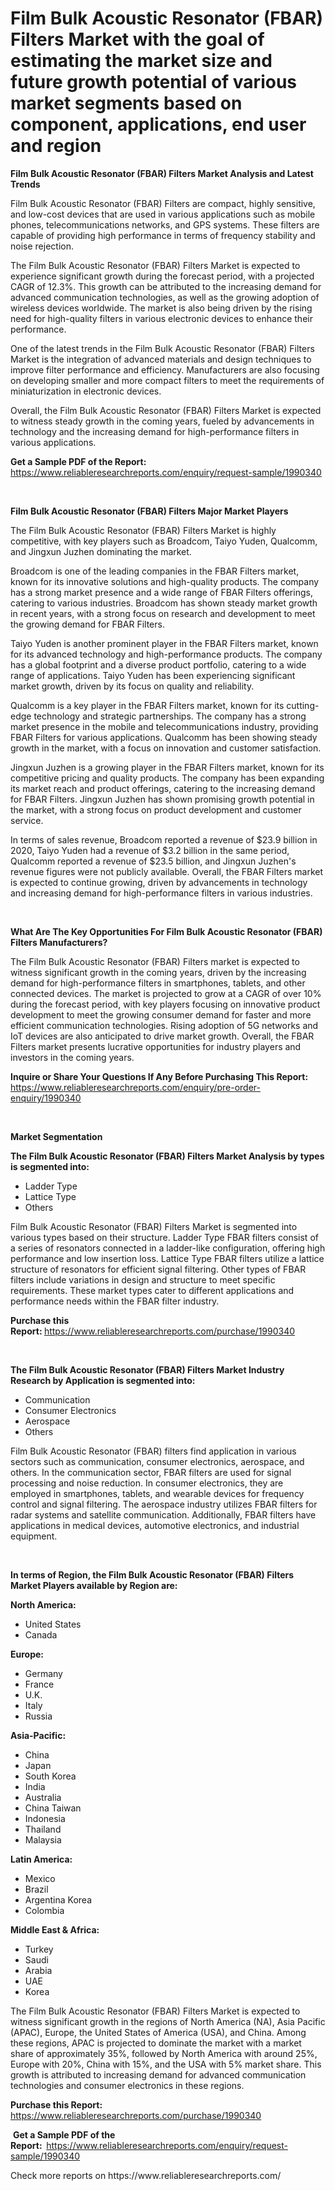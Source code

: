 <p><h1>Film Bulk Acoustic Resonator (FBAR) Filters Market with the goal of estimating the market size and future growth potential of various market segments based on component, applications, end user and region</h1></p><p><strong>Film Bulk Acoustic Resonator (FBAR) Filters Market Analysis and Latest Trends</strong></p>
<p><p>Film Bulk Acoustic Resonator (FBAR) Filters are compact, highly sensitive, and low-cost devices that are used in various applications such as mobile phones, telecommunications networks, and GPS systems. These filters are capable of providing high performance in terms of frequency stability and noise rejection.</p><p>The Film Bulk Acoustic Resonator (FBAR) Filters Market is expected to experience significant growth during the forecast period, with a projected CAGR of 12.3%. This growth can be attributed to the increasing demand for advanced communication technologies, as well as the growing adoption of wireless devices worldwide. The market is also being driven by the rising need for high-quality filters in various electronic devices to enhance their performance.</p><p>One of the latest trends in the Film Bulk Acoustic Resonator (FBAR) Filters Market is the integration of advanced materials and design techniques to improve filter performance and efficiency. Manufacturers are also focusing on developing smaller and more compact filters to meet the requirements of miniaturization in electronic devices.</p><p>Overall, the Film Bulk Acoustic Resonator (FBAR) Filters Market is expected to witness steady growth in the coming years, fueled by advancements in technology and the increasing demand for high-performance filters in various applications.</p></p>
<p><strong>Get a Sample PDF of the Report:&nbsp;</strong> <a href="https://www.reliableresearchreports.com/enquiry/request-sample/1990340">https://www.reliableresearchreports.com/enquiry/request-sample/1990340</a></p>
<p>&nbsp;</p>
<p><strong>Film Bulk Acoustic Resonator (FBAR) Filters Major Market Players</strong></p>
<p><p>The Film Bulk Acoustic Resonator (FBAR) Filters Market is highly competitive, with key players such as Broadcom, Taiyo Yuden, Qualcomm, and Jingxun Juzhen dominating the market. </p><p>Broadcom is one of the leading companies in the FBAR Filters market, known for its innovative solutions and high-quality products. The company has a strong market presence and a wide range of FBAR Filters offerings, catering to various industries. Broadcom has shown steady market growth in recent years, with a strong focus on research and development to meet the growing demand for FBAR Filters.</p><p>Taiyo Yuden is another prominent player in the FBAR Filters market, known for its advanced technology and high-performance products. The company has a global footprint and a diverse product portfolio, catering to a wide range of applications. Taiyo Yuden has been experiencing significant market growth, driven by its focus on quality and reliability.</p><p>Qualcomm is a key player in the FBAR Filters market, known for its cutting-edge technology and strategic partnerships. The company has a strong market presence in the mobile and telecommunications industry, providing FBAR Filters for various applications. Qualcomm has been showing steady growth in the market, with a focus on innovation and customer satisfaction.</p><p>Jingxun Juzhen is a growing player in the FBAR Filters market, known for its competitive pricing and quality products. The company has been expanding its market reach and product offerings, catering to the increasing demand for FBAR Filters. Jingxun Juzhen has shown promising growth potential in the market, with a strong focus on product development and customer service.</p><p>In terms of sales revenue, Broadcom reported a revenue of $23.9 billion in 2020, Taiyo Yuden had a revenue of $3.2 billion in the same period, Qualcomm reported a revenue of $23.5 billion, and Jingxun Juzhen's revenue figures were not publicly available. Overall, the FBAR Filters market is expected to continue growing, driven by advancements in technology and increasing demand for high-performance filters in various industries.</p></p>
<p>&nbsp;</p>
<p><strong>What Are The Key Opportunities For Film Bulk Acoustic Resonator (FBAR) Filters Manufacturers?</strong></p>
<p><p>The Film Bulk Acoustic Resonator (FBAR) Filters market is expected to witness significant growth in the coming years, driven by the increasing demand for high-performance filters in smartphones, tablets, and other connected devices. The market is projected to grow at a CAGR of over 10% during the forecast period, with key players focusing on innovative product development to meet the growing consumer demand for faster and more efficient communication technologies. Rising adoption of 5G networks and IoT devices are also anticipated to drive market growth. Overall, the FBAR Filters market presents lucrative opportunities for industry players and investors in the coming years.</p></p>
<p><strong>Inquire or Share Your Questions If Any Before Purchasing This Report:</strong> <a href="https://www.reliableresearchreports.com/enquiry/pre-order-enquiry/1990340">https://www.reliableresearchreports.com/enquiry/pre-order-enquiry/1990340</a></p>
<p>&nbsp;</p>
<p><strong>Market Segmentation</strong></p>
<p><strong>The Film Bulk Acoustic Resonator (FBAR) Filters Market Analysis by types is segmented into:</strong></p>
<p><ul><li>Ladder Type</li><li>Lattice Type</li><li>Others</li></ul></p>
<p><p>Film Bulk Acoustic Resonator (FBAR) Filters Market is segmented into various types based on their structure. Ladder Type FBAR filters consist of a series of resonators connected in a ladder-like configuration, offering high performance and low insertion loss. Lattice Type FBAR filters utilize a lattice structure of resonators for efficient signal filtering. Other types of FBAR filters include variations in design and structure to meet specific requirements. These market types cater to different applications and performance needs within the FBAR filter industry.</p></p>
<p><strong>Purchase this Report:&nbsp;</strong><a href="https://www.reliableresearchreports.com/purchase/1990340">https://www.reliableresearchreports.com/purchase/1990340</a></p>
<p>&nbsp;</p>
<p><strong>The Film Bulk Acoustic Resonator (FBAR) Filters Market Industry Research by Application is segmented into:</strong></p>
<p><ul><li>Communication</li><li>Consumer Electronics</li><li>Aerospace</li><li>Others</li></ul></p>
<p><p>Film Bulk Acoustic Resonator (FBAR) filters find application in various sectors such as communication, consumer electronics, aerospace, and others. In the communication sector, FBAR filters are used for signal processing and noise reduction. In consumer electronics, they are employed in smartphones, tablets, and wearable devices for frequency control and signal filtering. The aerospace industry utilizes FBAR filters for radar systems and satellite communication. Additionally, FBAR filters have applications in medical devices, automotive electronics, and industrial equipment.</p></p>
<p>&nbsp;</p>
<p><strong>In terms of Region, the Film Bulk Acoustic Resonator (FBAR) Filters Market Players available by Region are:</strong></p>
<p>
    <p> <strong> North America: </strong>
        <ul>
            <li>United States</li>
            <li>Canada</li>
        </ul>
        </p> 
    <p> <strong> Europe: </strong>
        <ul>
            <li>Germany</li>
            <li>France</li>
            <li>U.K.</li>
            <li>Italy</li>
            <li>Russia</li>
        </ul>
        </p> 
    <p> <strong> Asia-Pacific: </strong>
        <ul>
            <li>China</li>
            <li>Japan</li>
            <li>South Korea</li>
            <li>India</li>
            <li>Australia</li>
            <li>China Taiwan</li>
            <li>Indonesia</li>
            <li>Thailand</li>
            <li>Malaysia</li>
        </ul>
        </p> 
    <p> <strong> Latin America: </strong>
        <ul>
            <li>Mexico</li>
            <li>Brazil</li>
            <li>Argentina Korea</li>
            <li>Colombia</li>
        </ul>
        </p> 
    <p> <strong> Middle East & Africa: </strong>
        <ul>
            <li>Turkey</li>
            <li>Saudi</li>
            <li>Arabia</li>
            <li>UAE</li>
            <li>Korea</li>
        </ul>
    </p>
    </p>
<p><p>The Film Bulk Acoustic Resonator (FBAR) Filters Market is expected to witness significant growth in the regions of North America (NA), Asia Pacific (APAC), Europe, the United States of America (USA), and China. Among these regions, APAC is projected to dominate the market with a market share of approximately 35%, followed by North America with around 25%, Europe with 20%, China with 15%, and the USA with 5% market share. This growth is attributed to increasing demand for advanced communication technologies and consumer electronics in these regions.</p></p>
<p><strong>Purchase this Report: </strong><a href="https://www.reliableresearchreports.com/purchase/1990340">https://www.reliableresearchreports.com/purchase/1990340</a></p>
<p>&nbsp;<strong>Get a Sample PDF of the Report:&nbsp;&nbsp;</strong><a href="https://www.reliableresearchreports.com/enquiry/request-sample/1990340">https://www.reliableresearchreports.com/enquiry/request-sample/1990340</a></p>
<p><strong></strong></p>
<p>Check more reports on https://www.reliableresearchreports.com/</p>